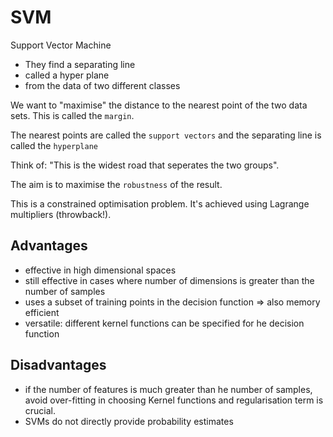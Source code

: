  # SVM

 Support Vector Machine

 - They find a separating line
 - called a hyper plane
 - from the data of two different classes

We want to "maximise" the distance to the nearest point of the two data sets. This is called the `margin`.

The nearest points are called the `support vectors` and the separating line is called the `hyperplane`

Think of: "This is the widest road that seperates the two groups".

The aim is to maximise the `robustness` of the result.

This is a constrained optimisation problem. It's achieved using Lagrange multipliers (throwback!).

## Advantages

- effective in high dimensional spaces
- still effective in cases where number of dimensions is greater than the number of samples
- uses a subset of training points in the decision function => also memory efficient
- versatile: different kernel functions can be specified for he decision function

## Disadvantages

- if the number of features is much greater than he number of samples, avoid over-fitting in choosing Kernel functions and regularisation term is crucial.
- SVMs do not directly provide probability estimates
